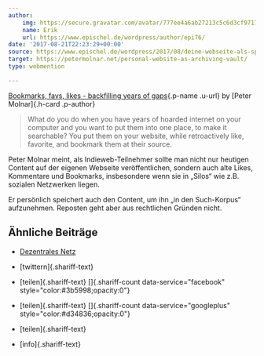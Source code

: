 ```yaml
---
author:
    img: https://secure.gravatar.com/avatar/777ee4a6ab27213c5c6d3cf971769dc9?s=40&d=mm&r=g
    name: Erik
    url: https://www.epischel.de/wordpress/author/epi76/
date: '2017-08-21T22:23:29+00:00'
source: https://www.epischel.de/wordpress/2017/08/deine-webseite-als-speicher/
target: https://petermolnar.net/personal-website-as-archiving-vault/
type: webmention

---
```


[Bookmarks, favs, likes - backfilling years of
gaps](https://petermolnar.net/personal-website-as-archiving-vault/){.p-name
.u-url} by [Peter Molnar]{.h-card .p-author}
> What do you do when you have years of hoarded internet on your
> computer and you want to put them into one place, to make it
> searchable? You put them on your website, while retroactively like,
> favorite, and bookmark them at their source.

Peter Molnar meint, als Indieweb-Teilnehmer sollte man nicht nur
heutigen Content auf der eigenen Webseite veröffentlichen, sondern auch
alte Likes, Kommentare und Bookmarks, insbesondere wenn sie in „Silos“
wie z.B. sozialen Netzwerken liegen.

Er persönlich speichert auch den Content, um ihn „in den Such-Korpus“
aufzunehmen. Reposten geht aber aus rechtlichen Gründen nicht.

Ähnliche Beiträge
-----------------

-   [Dezentrales
    Netz](https://www.epischel.de/wordpress/2015/02/dezentrales-netz/)

-   [twittern]{.shariff-text} 
-   [teilen]{.shariff-text} []{.shariff-count data-service="facebook"
    style="color:#3b5998;opacity:0"} 
-   [teilen]{.shariff-text} []{.shariff-count data-service="googleplus"
    style="color:#d34836;opacity:0"} 
-   [teilen]{.shariff-text} 
-   [info]{.shariff-text}